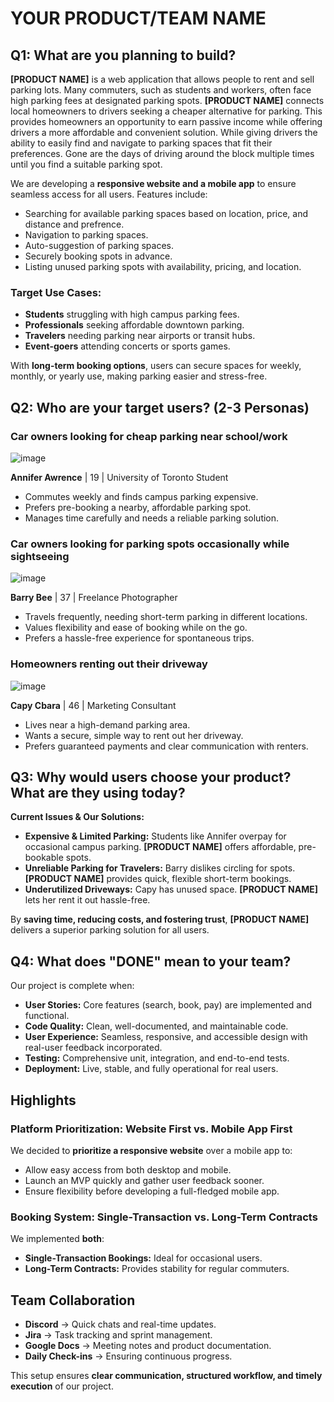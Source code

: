 # YOUR PRODUCT/TEAM NAME

## Q1: What are you planning to build?

**[PRODUCT NAME]** is a web application that allows people to rent and sell parking lots. Many commuters, such as students and workers, often face high parking fees at designated parking spots. **[PRODUCT NAME]** connects local homeowners to drivers seeking a cheaper alternative for parking. This provides homeowners an opportunity to earn passive income while offering drivers a more affordable and convenient solution. While giving drivers the ability to easily find and navigate to parking spaces that fit their preferences. Gone are the days of driving around the block multiple times until you find a suitable parking spot.

We are developing a **responsive website and a mobile app** to ensure seamless access for all users. Features include:
- Searching for available parking spaces based on location, price, and distance and prefrence.
- Navigation to parking spaces.
- Auto-suggestion of parking spaces.
- Securely booking spots in advance.
- Listing unused parking spots with availability, pricing, and location.

### Target Use Cases:
- **Students** struggling with high campus parking fees.
- **Professionals** seeking affordable downtown parking.
- **Travelers** needing parking near airports or transit hubs.
- **Event-goers** attending concerts or sports games.

With **long-term booking options**, users can secure spaces for weekly, monthly, or yearly use, making parking easier and stress-free.

## Q2: Who are your target users? (2-3 Personas)

### **Car owners looking for cheap parking near school/work**
![image](https://github.com/user-attachments/assets/475778d6-bcd6-40f9-a367-5ee0db55b55c)

**Annifer Awrence** | 19 | University of Toronto Student
- Commutes weekly and finds campus parking expensive.
- Prefers pre-booking a nearby, affordable parking spot.
- Manages time carefully and needs a reliable parking solution.

### **Car owners looking for parking spots occasionally while sightseeing**
![image](https://github.com/user-attachments/assets/ef94ae3e-a733-4a1e-a94f-c5d965d3d4df)

**Barry Bee** | 37 | Freelance Photographer
- Travels frequently, needing short-term parking in different locations.
- Values flexibility and ease of booking while on the go.
- Prefers a hassle-free experience for spontaneous trips.

### **Homeowners renting out their driveway**
![image](https://github.com/user-attachments/assets/b91c06be-edee-4d7d-aae1-6ebb58ec1b68)

**Capy Cbara** | 46 | Marketing Consultant
- Lives near a high-demand parking area.
- Wants a secure, simple way to rent out her driveway.
- Prefers guaranteed payments and clear communication with renters.

## Q3: Why would users choose your product? What are they using today?

**Current Issues & Our Solutions:**
- **Expensive & Limited Parking:** Students like Annifer overpay for occasional campus parking. **[PRODUCT NAME]** offers affordable, pre-bookable spots.
- **Unreliable Parking for Travelers:** Barry dislikes circling for spots. **[PRODUCT NAME]** provides quick, flexible short-term bookings.
- **Underutilized Driveways:** Capy has unused space. **[PRODUCT NAME]** lets her rent it out hassle-free.

By **saving time, reducing costs, and fostering trust**, **[PRODUCT NAME]** delivers a superior parking solution for all users.

## Q4: What does "DONE" mean to your team?

Our project is complete when:
- **User Stories:** Core features (search, book, pay) are implemented and functional.
- **Code Quality:** Clean, well-documented, and maintainable code.
- **User Experience:** Seamless, responsive, and accessible design with real-user feedback incorporated.
- **Testing:** Comprehensive unit, integration, and end-to-end tests.
- **Deployment:** Live, stable, and fully operational for real users.

## Highlights

### **Platform Prioritization: Website First vs. Mobile App First**
We decided to **prioritize a responsive website** over a mobile app to:
- Allow easy access from both desktop and mobile.
- Launch an MVP quickly and gather user feedback sooner.
- Ensure flexibility before developing a full-fledged mobile app.

### **Booking System: Single-Transaction vs. Long-Term Contracts**
We implemented **both**:
- **Single-Transaction Bookings:** Ideal for occasional users.
- **Long-Term Contracts:** Provides stability for regular commuters.

## Team Collaboration
- **Discord** → Quick chats and real-time updates.
- **Jira** → Task tracking and sprint management.
- **Google Docs** → Meeting notes and product documentation.
- **Daily Check-ins** → Ensuring continuous progress.

This setup ensures **clear communication, structured workflow, and timely execution** of our project.
